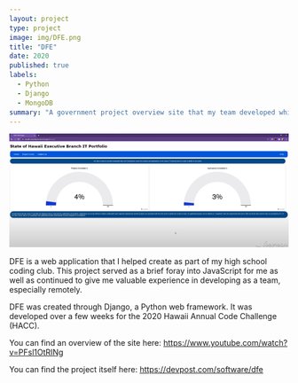 ```yaml
---
layout: project
type: project
image: img/DFE.png
title: "DFE"
date: 2020
published: true
labels:
  - Python
  - Django
  - MongoDB
summary: "A government project overview site that my team developed which tied for first in HACC 2020."
---
```

<div class="text-center p-4">
  <img width="1200px" src="../img/DFEHomepage.png" class="img-thumbnail" >
</div>

DFE is a web application that I helped create as part of my high school coding club. This project served as a brief foray into JavaScript for me as well as continued to give me valuable experience in developing as a team, especially remotely.

DFE was created through Django, a Python web framework. It was developed over a few weeks for the 2020 Hawaii Annual Code Challenge (HACC).

You can find an overview of the site here: <a href="https://www.youtube.com/watch?v=PFsl1OtRINg">https://www.youtube.com/watch?v=PFsl1OtRINg</a>
 
You can find the project itself here: <a href="https://devpost.com/software/dfe">https://devpost.com/software/dfe</a>
